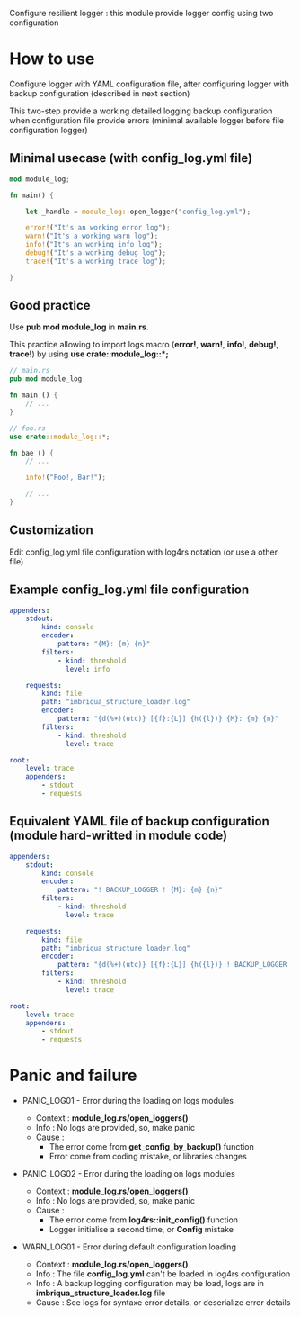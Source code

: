 Configure resilient logger : this module provide logger config using two configuration

# How to use

Configure logger with YAML configuration file, after configuring logger with backup configuration (described in next section)

This two-step provide a working detailed logging backup configuration when configuration file provide errors (minimal available logger before file configuration logger)

## Minimal usecase (with __config_log.yml__ file)

```rust
mod module_log;

fn main() {

    let _handle = module_log::open_logger("config_log.yml");

    error!("It's an working error log");
    warn!("It's a working warn log");
    info!("It's an working info log");
    debug!("It's a working debug log");
    trace!("It's a working trace log");

}
```

## Good practice

Use __pub mod module_log__ in __main.rs__.

This practice allowing to import logs macro (__error!__, __warn!__, __info!__, __debug!__, __trace!__) by using __use crate::module_log::*;__


```rust
// main.rs
pub mod module_log

fn main () {
    // ...
}
```

```rust
// foo.rs
use crate::module_log::*;

fn bae () {
    // ...

    info!("Foo!, Bar!");

    // ...
}

```

## Customization

Edit config_log.yml file configuration with log4rs notation (or use a other file)

## Example __config_log.yml__ file configuration

```yaml
appenders:
    stdout:
        kind: console
        encoder:
            pattern: "{M}: {m} {n}"
        filters:
            - kind: threshold
              level: info

    requests:
        kind: file
        path: "imbriqua_structure_loader.log"
        encoder:
            pattern: "{d(%+)(utc)} [{f}:{L}] {h({l})} {M}: {m} {n}"
        filters:
            - kind: threshold
              level: trace

root:
    level: trace
    appenders:
        - stdout
        - requests
```

## Equivalent YAML file of backup configuration (module hard-writted in module code)

```yaml
appenders:
    stdout:
        kind: console
        encoder:
            pattern: "! BACKUP_LOGGER ! {M}: {m} {n}"
        filters:
            - kind: threshold
              level: trace

    requests:
        kind: file
        path: "imbriqua_structure_loader.log"
        encoder:
            pattern: "{d(%+)(utc)} [{f}:{L}] {h({l})} ! BACKUP_LOGGER ! {M}: {m} {n}"
        filters:
            - kind: threshold
              level: trace

root:
    level: trace
    appenders:
        - stdout
        - requests
```

# Panic and failure

* PANIC_LOG01 - Error during the loading on logs modules
    * Context : __module_log.rs/open_loggers()__
    * Info : No logs are provided, so, make panic
    * Cause :
        * The error come from __get_config_by_backup()__ function
        * Error come from coding mistake, or libraries changes

* PANIC_LOG02 - Error during the loading on logs modules
    * Context : __module_log.rs/open_loggers()__
    * Info : No logs are provided, so, make panic
    * Cause :
        * The error come from __log4rs::init_config()__ function
        * Logger initialise a second time, or __Config__ mistake

* WARN_LOG01 - Error during default configuration loading
    * Context : __module_log.rs/open_loggers()__
    * Info : The file __config_log.yml__ can't be loaded in log4rs configuration
    * Info : A backup logging configuration may be load, logs are in __imbriqua_structure_loader.log__ file
    * Cause : See logs for syntaxe error details, or deserialize error details
